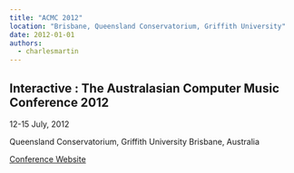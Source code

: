 ```yaml
---
title: "ACMC 2012"
location: "Brisbane, Queensland Conservatorium, Griffith University"
date: 2012-01-01
authors: 
  - charlesmartin
---
```


## **Interactive : The Australasian Computer Music Conference 2012**

12-15 July, 2012

Queensland Conservatorium, Griffith University Brisbane, Australia

[Conference Website](http://acmc2012.net/ "http://acmc2012.net/")
